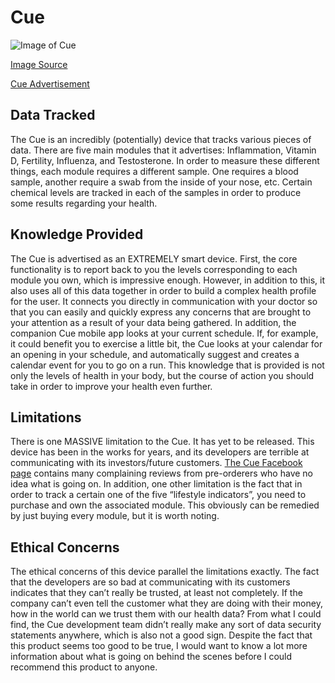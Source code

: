# Cue

![Image of Cue](http://www.mobihealthnews.com/sites/default/files/wp-content/uploads/2014/05/cue.jpg)

[Image Source](http://www.mobihealthnews.com/sites/default/files/wp-content/uploads/2014/05/cue.jpg)

[Cue Advertisement](https://youtu.be/32YwVuiAgEg)

## Data Tracked
The Cue is an incredibly (potentially) device that tracks various pieces of data. There are five main modules that it advertises: Inflammation, Vitamin D, Fertility, Influenza, and Testosterone. In order to measure these different things, each module requires a different sample. One requires a blood sample, another require a swab from the inside of your nose, etc. Certain chemical levels are tracked in each of the samples in order to produce some results regarding your health.

## Knowledge Provided
The Cue is advertised as an EXTREMELY smart device. First, the core functionality is to report back to you the levels corresponding to each module you own, which is impressive enough. However, in addition to this, it also uses all of this data together in order to build a complex health profile for the user. It connects you directly in communication with your doctor so that you can easily and quickly express any concerns that are brought to your attention as a result of your data being gathered. In addition, the companion Cue mobile app looks at your current schedule. If, for example, it could benefit you to exercise a little bit, the Cue looks at your calendar for an opening in your schedule, and automatically suggest and creates a calendar event for you to go on a run. This knowledge that is provided is not only the levels of health in your body, but the course of action you should take in order to improve your health even further.

## Limitations
There is one MASSIVE limitation to the Cue. It has yet to be released. This device has been in the works for years, and its developers are terrible at communicating with its investors/future customers. [The Cue Facebook page](https://www.facebook.com/CueHealth/) contains many complaining reviews from pre-orderers who have no idea what is going on.
In addition, one other limitation is the fact that in order to track a certain one of the five “lifestyle indicators”, you need to purchase and own the associated module. This obviously can be remedied by just buying every module, but it is worth noting.

## Ethical Concerns
The ethical concerns of this device parallel the limitations exactly. The fact that the developers are so bad at communicating with its customers indicates that they can’t really be trusted, at least not completely. If the company can’t even tell the customer what they are doing with their money, how in the world can we trust them with our health data? From what I could find, the Cue development team didn’t really make any sort of data security statements anywhere, which is also not a good sign. Despite the fact that this product seems too good to be true, I would want to know a lot more information about what is going on behind the scenes before I could recommend this product to anyone.
